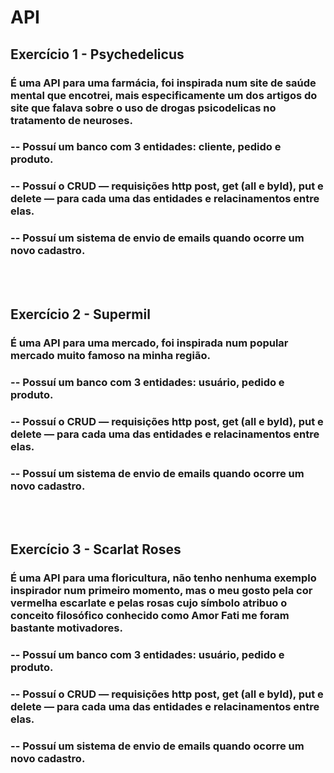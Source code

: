 # API

## Exercício 1 - Psychedelicus  
### É uma API para uma farmácia, foi inspirada num site de saúde mental que encotrei, mais especificamente um dos artigos do site que falava sobre o uso de drogas psicodelicas no tratamento de neuroses.  
### -- Possuí um banco com 3 entidades: cliente, pedido e produto.
### -- Possuí o CRUD — requisições http post, get (all e byId), put e delete — para cada uma das entidades e relacinamentos entre elas.
### -- Possuí um sistema de envio de emails quando ocorre um novo cadastro.
<br/>
<br/>

## Exercício 2 - Supermil
### É uma API para uma mercado, foi inspirada num popular mercado muito famoso na minha região.
### -- Possuí um banco com 3 entidades: usuário, pedido e produto.
### -- Possuí o CRUD — requisições http post, get (all e byId), put e delete — para cada uma das entidades e relacinamentos entre elas.
### -- Possuí um sistema de envio de emails quando ocorre um novo cadastro.
<br/>
<br/>

## Exercício 3 - Scarlat Roses
### É uma API para uma floricultura, não tenho nenhuma exemplo inspirador num primeiro momento, mas o meu gosto pela cor vermelha escarlate e pelas rosas cujo símbolo atribuo o conceito filosófico conhecido como Amor Fati me foram bastante motivadores.
### -- Possuí um banco com 3 entidades: usuário, pedido e produto.
### -- Possuí o CRUD — requisições http post, get (all e byId), put e delete — para cada uma das entidades e relacinamentos entre elas.
### -- Possuí um sistema de envio de emails quando ocorre um novo cadastro.
